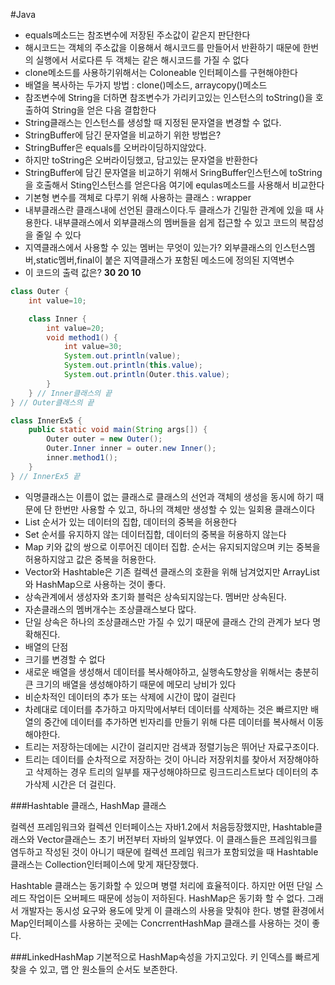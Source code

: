 ﻿#Java
- equals메소드는 참조변수에 저장된 주소값이 같은지 판단한다
- 해시코드는 객체의 주소값을 이용해서 해시코드를 만들어서 반환하기 때문에 한번의 실행에서 서로다른 두 객체는 같은 해시코드를 가질 수 없다
- clone메소드를 사용하기위해서는 Coloneable 인터페이스를 구현해야한다
- 배열을 복사하는 두가지 방법 : clone()메소드, arraycopy()메소드
- 참조변수에 String을 더하면 참조변수가 가리키고있는 인스턴스의 toString()을 호출하여 String을 얻은 다음 결합한다
- String클래스는 인스턴스를 생성할 때 지정된 문자열을 변경할 수 없다.
- StringBuffer에 담긴 문자열을 비교하기 위한 방법은?
 - StringBuffer은 equals를 오버라이딩하지않았다.
 - 하지만 toString은 오버라이딩했고, 담고있는 문자열을 반환한다
 - StringBuffer에 담긴 문자열을 비교하기 위해서 SringBuffer인스턴스에 toString을 호출해서 Sting인스턴스를 얻은다음 여기에 equlas메소드를 사용해서 비교한다
- 기본형 변수를 객체로 다루기 위해 사용하는 클래스 : wrapper
- 내부클래스란 클래스내에 선언된 클래스이다.두 클래스가 긴밀한 관계에 있을 때 사용한다. 내부클래스에서 외부클래스의 멤버들을 쉽게 접근할 수 있고 코드의 복잡성을 줄일 수 있다
- 지역클래스에서 사용할 수 있는 멤버는 무엇이 있는가? 외부클래스의 인스턴스멤버,static멤버,final이 붙은 지역클래스가 포함된 메소드에 정의된 지역변수
- 이 코드의 출력 값은? **30 20 10**
```java
class Outer {
	int value=10;				

	class Inner {
		int value=20;	
		void method1() {
			int value=30;
			System.out.println(value);
			System.out.println(this.value);
			System.out.println(Outer.this.value);
		}
	} // Inner클래스의 끝
} // Outer클래스의 끝

class InnerEx5 {
	public static void main(String args[]) {
		Outer outer = new Outer();
		Outer.Inner inner = outer.new Inner();
		inner.method1();
	}
} // InnerEx5 끝
```

- 익명클래스는 이름이 없는 클래스로 클래스의 선언과 객체의 생성을 동시에 하기 때문에 단 한번만 사용할 수 있고, 하나의 객체만 생성할 수 있는 일회용 클래스이다
- List 순서가 있는 데이터의 집합, 데이터의 중복을 허용한다
- Set 순서를 유지하지 않는 데이터집합, 데이터의 중복을 허용하지 않는다
- Map 키와 값의 쌍으로 이루어진 데이터 집합. 순서는 유지되지않으며 키는 중복을 허용하지않고 값은 중복을 허용한다.
- Vector와 Hashtable은 기존 컬렉션 클래스의 호환을 위해 남겨었지만 ArrayList와 HashMap으로 사용하는 것이 좋다.
- 상속관계에서 생성자와 초기화 블럭은 상속되지않는다. 멤버만 상속된다.
- 자손클래스의 멤버개수는 조상클래스보다 많다.
- 단일 상속은 하나의 조상클래스만 가질 수 있기 때문에 클래스 간의 관계가 보다 명확해진다.
- 배열의 단점
 - 크기를 변경할 수 없다
 - 새로운 배열을 생성해서 데이터를 복사해야하고, 실행속도향상을 위해서는 충분히 큰 크기의 배열을 생성해야하기 때문에 메모리 낭비가 있다
 - 비순차적인 데이터의 추가 또는 삭제에 시간이 많이 걸린다
 - 차례대로 데이터를 추가하고 마지막에서부터 데이터를 삭제하는 것은 빠르지만 배열의 중간에 데이터를 추가하면 빈자리를 만들기 위해 다른 데이터를 복사해서 이동해야한다.
- 트리는 저장하는데에는 시간이 걸리지만 검색과 정렬기능은 뛰어난 자료구조이다.
- 트리는 데이터를 순차적으로 저장하는 것이 아니라 저장위치를 찾아서 저장해야하고 삭제하는 경우 트리의 일부를 재구성해야하므로 링크드리스트보다 데이터의 추가삭제 시간은 더 걸린다.

###Hashtable 클래스, HashMap 클래스

컬렉션 프레임워크와 컬렉션 인터페이스는 자바1.2에서 처음등장했지만, Hashtable클래스와 Vector클래슨느 초기 버전부터 자바의 일부였다.
이 클래스들은 프레임워크를 염두하고 작성된 것이 아니기 때문에 컬렉션 프레임 워크가 포함되었을 때 Hashtable클래스는 Collection인터페이스에 맞게 재단장했다.

Hashtable 클래스는 동기화할 수 있으며 병렬 처리에 효율적이다. 하지만 어떤 단일 스레드 작업이든 오버페드 때문에 성능이 저하된다.
HashMap은 동기화 할 수 없다. 그래서 개발자는 동시성 요구와 용도에 맞게 이 클래스의 사용을 맞춰야 한다.
병렬 환경에서 Map인터페이스를 사용하는 곳에는 ConcrrentHashMap 클래스를 사용하는 것이 좋다.

###LinkedHashMap
기본적으로 HashMap속성을 가지고있다. 키 인덱스를 빠르게 찾을 수 있고, 맵 안 원소들의 순서도 보존한다.
